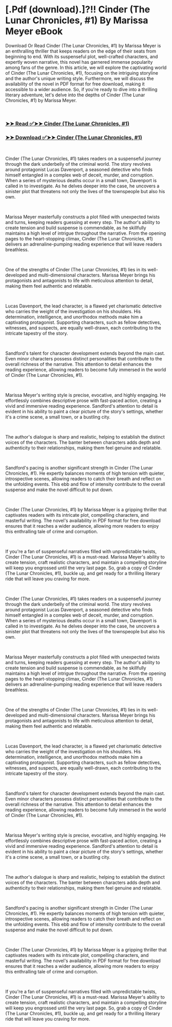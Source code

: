 # [.Pdf (download).]?!! Cinder (The Lunar Chronicles, #1) By Marissa Meyer eBook

<p>Download Or Read Cinder (The Lunar Chronicles, #1) by Marissa Meyer is an enthralling thriller that keeps readers on the edge of their seats from beginning to end. With its suspenseful plot, well-crafted characters, and expertly woven narrative, this novel has garnered immense popularity among fans of the genre. In this article, we will explore the captivating world of Cinder (The Lunar Chronicles, #1), focusing on the intriguing storyline and the author's unique writing style. Furthermore, we will discuss the availability of the novel in PDF format for free download, making it accessible to a wider audience. So, if you're ready to dive into a thrilling literary adventure, let's delve into the depths of Cinder (The Lunar Chronicles, #1) by Marissa Meyer.</p>
<p>&nbsp;</p>

### [➤➤ Read ✅➤➤ Cinder (The Lunar Chronicles, #1)](https://pdfworldnow.com/?book=36381037)

### [➤➤ Download ✅➤➤ Cinder (The Lunar Chronicles, #1)](https://pdfworldnow.com/?book=36381037)

<p>&nbsp;</p>
<p>Cinder (The Lunar Chronicles, #1) takes readers on a suspenseful journey through the dark underbelly of the criminal world. The story revolves around protagonist Lucas Davenport, a seasoned detective who finds himself entangled in a complex web of deceit, murder, and corruption. When a series of mysterious deaths occur in a small town, Davenport is called in to investigate. As he delves deeper into the case, he uncovers a sinister plot that threatens not only the lives of the townspeople but also his own.</p>
<p>&nbsp;</p>
<p>Marissa Meyer masterfully constructs a plot filled with unexpected twists and turns, keeping readers guessing at every step. The author's ability to create tension and build suspense is commendable, as he skillfully maintains a high level of intrigue throughout the narrative. From the opening pages to the heart-stopping climax, Cinder (The Lunar Chronicles, #1) delivers an adrenaline-pumping reading experience that will leave readers breathless.</p>
<p>&nbsp;</p>
<p>One of the strengths of Cinder (The Lunar Chronicles, #1) lies in its well-developed and multi-dimensional characters. Marissa Meyer brings his protagonists and antagonists to life with meticulous attention to detail, making them feel authentic and relatable.</p>
<p>&nbsp;</p>
<p>Lucas Davenport, the lead character, is a flawed yet charismatic detective who carries the weight of the investigation on his shoulders. His determination, intelligence, and unorthodox methods make him a captivating protagonist. Supporting characters, such as fellow detectives, witnesses, and suspects, are equally well-drawn, each contributing to the intricate tapestry of the story.</p>
<p>&nbsp;</p>
<p>Sandford's talent for character development extends beyond the main cast. Even minor characters possess distinct personalities that contribute to the overall richness of the narrative. This attention to detail enhances the reading experience, allowing readers to become fully immersed in the world of Cinder (The Lunar Chronicles, #1).</p>
<p>&nbsp;</p>
<p>Marissa Meyer's writing style is precise, evocative, and highly engaging. He effortlessly combines descriptive prose with fast-paced action, creating a vivid and immersive reading experience. Sandford's attention to detail is evident in his ability to paint a clear picture of the story's settings, whether it's a crime scene, a small town, or a bustling city.</p>
<p>&nbsp;</p>
<p>The author's dialogue is sharp and realistic, helping to establish the distinct voices of the characters. The banter between characters adds depth and authenticity to their relationships, making them feel genuine and relatable.</p>
<p>&nbsp;</p>
<p>Sandford's pacing is another significant strength in Cinder (The Lunar Chronicles, #1). He expertly balances moments of high tension with quieter, introspective scenes, allowing readers to catch their breath and reflect on the unfolding events. This ebb and flow of intensity contribute to the overall suspense and make the novel difficult to put down.</p>
<p>&nbsp;</p>
<p>Cinder (The Lunar Chronicles, #1) by Marissa Meyer is a gripping thriller that captivates readers with its intricate plot, compelling characters, and masterful writing. The novel's availability in PDF format for free download ensures that it reaches a wider audience, allowing more readers to enjoy this enthralling tale of crime and corruption.</p>
<p>&nbsp;</p>
<p>If you're a fan of suspenseful narratives filled with unpredictable twists, Cinder (The Lunar Chronicles, #1) is a must-read. Marissa Meyer's ability to create tension, craft realistic characters, and maintain a compelling storyline will keep you engrossed until the very last page. So, grab a copy of Cinder (The Lunar Chronicles, #1), buckle up, and get ready for a thrilling literary ride that will leave you craving for more.</p>
<p>&nbsp;</p>
<p>Cinder (The Lunar Chronicles, #1) takes readers on a suspenseful journey through the dark underbelly of the criminal world. The story revolves around protagonist Lucas Davenport, a seasoned detective who finds himself entangled in a complex web of deceit, murder, and corruption. When a series of mysterious deaths occur in a small town, Davenport is called in to investigate. As he delves deeper into the case, he uncovers a sinister plot that threatens not only the lives of the townspeople but also his own.</p>
<p>&nbsp;</p>
<p>Marissa Meyer masterfully constructs a plot filled with unexpected twists and turns, keeping readers guessing at every step. The author's ability to create tension and build suspense is commendable, as he skillfully maintains a high level of intrigue throughout the narrative. From the opening pages to the heart-stopping climax, Cinder (The Lunar Chronicles, #1) delivers an adrenaline-pumping reading experience that will leave readers breathless.</p>
<p>&nbsp;</p>
<p>One of the strengths of Cinder (The Lunar Chronicles, #1) lies in its well-developed and multi-dimensional characters. Marissa Meyer brings his protagonists and antagonists to life with meticulous attention to detail, making them feel authentic and relatable.</p>
<p>&nbsp;</p>
<p>Lucas Davenport, the lead character, is a flawed yet charismatic detective who carries the weight of the investigation on his shoulders. His determination, intelligence, and unorthodox methods make him a captivating protagonist. Supporting characters, such as fellow detectives, witnesses, and suspects, are equally well-drawn, each contributing to the intricate tapestry of the story.</p>
<p>&nbsp;</p>
<p>Sandford's talent for character development extends beyond the main cast. Even minor characters possess distinct personalities that contribute to the overall richness of the narrative. This attention to detail enhances the reading experience, allowing readers to become fully immersed in the world of Cinder (The Lunar Chronicles, #1).</p>
<p>&nbsp;</p>
<p>Marissa Meyer's writing style is precise, evocative, and highly engaging. He effortlessly combines descriptive prose with fast-paced action, creating a vivid and immersive reading experience. Sandford's attention to detail is evident in his ability to paint a clear picture of the story's settings, whether it's a crime scene, a small town, or a bustling city.</p>
<p>&nbsp;</p>
<p>The author's dialogue is sharp and realistic, helping to establish the distinct voices of the characters. The banter between characters adds depth and authenticity to their relationships, making them feel genuine and relatable.</p>
<p>&nbsp;</p>
<p>Sandford's pacing is another significant strength in Cinder (The Lunar Chronicles, #1). He expertly balances moments of high tension with quieter, introspective scenes, allowing readers to catch their breath and reflect on the unfolding events. This ebb and flow of intensity contribute to the overall suspense and make the novel difficult to put down.</p>
<p>&nbsp;</p>
<p>Cinder (The Lunar Chronicles, #1) by Marissa Meyer is a gripping thriller that captivates readers with its intricate plot, compelling characters, and masterful writing. The novel's availability in PDF format for free download ensures that it reaches a wider audience, allowing more readers to enjoy this enthralling tale of crime and corruption.</p>
<p>&nbsp;</p>
<p>If you're a fan of suspenseful narratives filled with unpredictable twists, Cinder (The Lunar Chronicles, #1) is a must-read. Marissa Meyer's ability to create tension, craft realistic characters, and maintain a compelling storyline will keep you engrossed until the very last page. So, grab a copy of Cinder (The Lunar Chronicles, #1), buckle up, and get ready for a thrilling literary ride that will leave you craving for more.</p>
<p>&nbsp;</p>
